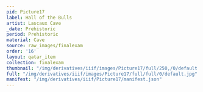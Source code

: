 ```yaml
---
pid: Picture17
label: Hall of the Bulls
artist: Lascaux Cave
_date: Prehistoric
period: Prehistoric
material: Cave
source: raw_images/finalexam
order: '16'
layout: qatar_item
collection: finalexam
thumbnail: "/img/derivatives/iiif/images/Picture17/full/250,/0/default.jpg"
full: "/img/derivatives/iiif/images/Picture17/full/full/0/default.jpg"
manifest: "/img/derivatives/iiif/Picture17/manifest.json"
---
```

